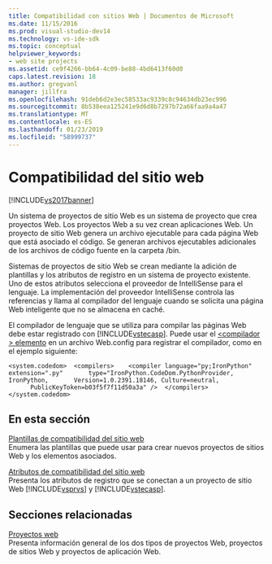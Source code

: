 ```yaml
---
title: Compatibilidad con sitios Web | Documentos de Microsoft
ms.date: 11/15/2016
ms.prod: visual-studio-dev14
ms.technology: vs-ide-sdk
ms.topic: conceptual
helpviewer_keywords:
- web site projects
ms.assetid: ce9f4266-bb64-4c09-be88-4bd6413f60d0
caps.latest.revision: 18
ms.author: gregvanl
manager: jillfra
ms.openlocfilehash: 91deb6d2e3ec58533ac9339c8c94634db23ec996
ms.sourcegitcommit: 8b538eea125241e9d6d8b7297b72a66faa9a4a47
ms.translationtype: MT
ms.contentlocale: es-ES
ms.lasthandoff: 01/23/2019
ms.locfileid: "58999737"
---
```

# <a name="web-site-support"></a>Compatibilidad del sitio web
[!INCLUDE[vs2017banner](../../includes/vs2017banner.md)]

Un sistema de proyectos de sitio Web es un sistema de proyecto que crea proyectos Web. Los proyectos Web a su vez crean aplicaciones Web. Un proyecto de sitio Web genera un archivo ejecutable para cada página Web que está asociado el código. Se generan archivos ejecutables adicionales de los archivos de código fuente en la carpeta /bin.  
  
 Sistemas de proyectos de sitio Web se crean mediante la adición de plantillas y los atributos de registro en un sistema de proyecto existente. Uno de estos atributos selecciona el proveedor de IntelliSense para el lenguaje. La implementación del proveedor IntelliSense controla las referencias y llama al compilador del lenguaje cuando se solicita una página Web inteligente que no se almacena en caché.  
  
 El compilador de lenguaje que se utiliza para compilar las páginas Web debe estar registrado con [!INCLUDE[vstecasp](../../includes/vstecasp-md.md)]. Puede usar el [ \<compilador > elemento](http://msdn.microsoft.com/library/7a151659-b803-4c27-b5ce-1c4aa0d5a823) en un archivo Web.config para registrar el compilador, como en el ejemplo siguiente:  
  
```  
<system.codedom>  <compilers>    <compiler language="py;IronPython" extension=".py"       type="IronPython.CodeDom.PythonProvider, IronPython,       Version=1.0.2391.18146, Culture=neutral,       PublicKeyToken=b03f5f7f11d50a3a" />  </compilers></system.codedom>  
```  
  
## <a name="in-this-section"></a>En esta sección  
 [Plantillas de compatibilidad del sitio web](../../extensibility/internals/web-site-support-templates.md)  
 Enumera las plantillas que puede usar para crear nuevos proyectos de sitios Web y los elementos asociados.  
  
 [Atributos de compatibilidad del sitio web](../../extensibility/internals/web-site-support-attributes.md)  
 Presenta los atributos de registro que se conectan a un proyecto de sitio Web [!INCLUDE[vsprvs](../../includes/vsprvs-md.md)] y [!INCLUDE[vstecasp](../../includes/vstecasp-md.md)].  
  
## <a name="related-sections"></a>Secciones relacionadas  
 [Proyectos web](../../extensibility/internals/web-projects.md)  
 Presenta información general de los dos tipos de proyectos Web, proyectos de sitios Web y proyectos de aplicación Web.
